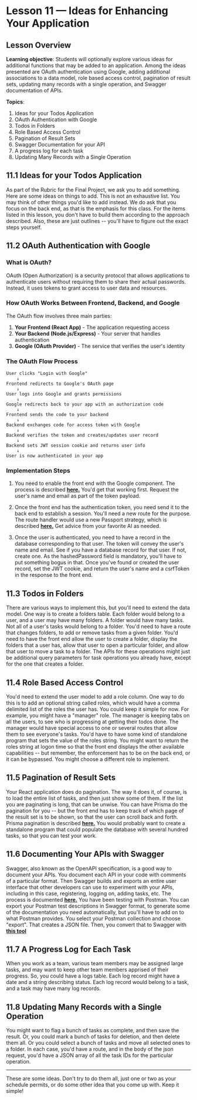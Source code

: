 # **Lesson 11 — Ideas for Enhancing Your Application**

## **Lesson Overview**

**Learning objective**: Students will optionally explore various ideas for additional functions that may be added to an application.  Among the ideas presented are OAuth authentication using Google, adding additional associations to a data model, role based access control, pagination of result sets, updating many records with a single operation, and Swagger documentation of APIs.

**Topics**:

1. Ideas for your Todos Application
2. OAuth Authentication with Google 
3. Todos in Folders
4. Role Based Access Control
5. Pagination of Result Sets
6. Swagger Documentation for your API
7. A progress log for each task
8. Updating Many Records with a Single Operation


## **11.1 Ideas for your Todos Application**

As part of the Rubric for the Final Project, we ask you to add something.  Here are some ideas on things to add.  This is not an exhaustive list.  You may think of other things you'd like to add instead.  We do ask that you focus on the back end, as that is the emphasis for this class.  For the items listed in this lesson, you don't have to build them according to the approach described.  Also, these are just outlines -- you'll have to figure out the exact steps yourself.

## **11.2 OAuth Authentication with Google**

### **What is OAuth?**

OAuth (Open Authorization) is a security protocol that allows applications to authenticate users without requiring them to share their actual passwords. Instead, it uses tokens to grant access to user data and resources. 

### **How OAuth Works Between Frontend, Backend, and Google**

The OAuth flow involves three main parties:

1. **Your Frontend (React App)** - The application requesting access
2. **Your Backend (Node.js/Express)** - Your server that handles authentication
3. **Google (OAuth Provider)** - The service that verifies the user's identity

### **The OAuth Flow Process**

```
User clicks "Login with Google" 
    ↓
Frontend redirects to Google's OAuth page
    ↓
User logs into Google and grants permissions
    ↓
Google redirects back to your app with an authorization code
    ↓
Frontend sends the code to your backend
    ↓
Backend exchanges code for access token with Google
    ↓
Backend verifies the token and creates/updates user record
    ↓
Backend sets JWT session cookie and returns user info
    ↓
User is now authenticated in your app
```

### **Implementation Steps**


1. You need to enable the front end with the Google component.  The process is described **[here.](https://blog.logrocket.com/guide-adding-google-login-react-app/)**  You'd get that working first.  Request the user's name and email as part of the token payload.

2. Once the front end has the authentication token, you need send it to the back end to establish a session.  You'll need a new route for the purpose.  The route handler would use a new Passport strategy, which is described **[here.](https://www.npmjs.com/package/passport-google-id-token)**  Get advice from your favorite AI as needed.

3. Once the user is authenticated, you need to have a record in the database corresponding to that user.  The token will convey the user's name and email.  See if you have a database record for that user.  If not, create one.  As the hashedPassword field is mandatory, you'll have to put something bogus in that.  Once you've found or created the user record, set the JWT cookie, and return the user's name and a csrfToken in the response to the front end.

## **11.3 Todos in Folders**

There are various ways to implement this, but you'll need to extend the data model.  One way is to create a folders table.  Each folder would belong to a user, and a user may have many folders.  A folder would have many tasks.  Not all of a user's tasks would belong to a folder.  You'd need to have a route that changes folders, to add or remove tasks from a given folder.  You'd need to have the front end allow the user to create a folder, display the folders that a user has, allow that user to open a particular folder, and allow that user to move a task to a folder.  The APIs for these operations might just be additional query parameters for task operations you already have, except for the one that creates a folder.

## **11.4 Role Based Access Control**

You'd need to extend the user model to add a role column.  One way to do this is to add an optional string called roles, which would have a comma delimited list of the roles the user has.  You could keep it simple for now.  For example, you might have a "manager" role.  The manager is keeping tabs on all the users, to see who is progressing at getting their todos done.  The manager would have special access to one or several routes that allow them to see everyone's tasks.  You'd have to have some kind of standalone program that sets the value of the roles string.  You might want to return the roles string at logon time so that the front end displays the other available capabilities -- but remember, the enforcement has to be on the back end, or it can be bypassed. You might choose a different role to implement.

## **11.5 Pagination of Result Sets**

Your React application does do pagination.  The way it does it, of course, is to load the entire list of tasks, and then just show some of them.  If the list you are paginating is long, that can be unwise.  You can have Prisma do the pagination for you -- but the front end has to keep track of which page of the result set is to be shown, so that the user can scroll back and forth.  Prisma pagination is described **[here.](https://www.prisma.io/docs/orm/prisma-client/queries/pagination)**  You would probably want to create a standalone program that could populate the database with several hundred tasks, so that you can test your work.

## **11.6 Documenting Your APIs with Swagger**

Swagger, also known as the OpenAPI specification, is a good way to document your APIs.  You document each API in your code with comments of a particular format.  Then Swagger builds and exports an entire user interface that other developers can use to experiment with your APIs, including in this case, registering, logging on, adding tasks, etc.  The process is documented **[here.](https://blog.logrocket.com/documenting-express-js-api-swagger/)**  You have been testing with Postman.  You can export your Postman test descriptions in Swagger format, to generate some of the documentation you need automatically, but you'll have to add on to what Postman provides.  You select your Postman collection and choose "export".  That creates a JSON file.  Then, you convert that to Swagger with **[this tool](https://metamug.com/util/postman-to-swagger/)**

## **11.7 A Progress Log for Each Task**

When you work as a team, various team members may be assigned large tasks, and may want to keep other team members apprised of their progress.  So, you could have a logs table.  Each log record might have a date and a string describing status.  Each log record would belong to a task, and a task may have many log records.

## **11.8 Updating Many Records with a Single Operation**

You might want to flag a bunch of tasks as complete, and then save the result.  Or, you could mark a bunch of tasks for deletion, and then delete them all.  Or you could select a bunch of tasks and move all selected ones to a folder.  In each case, you'd have a route, and in the body of the json request, you'd have a JSON array of all the task IDs for the particular operation.

---

These are some ideas.  Don't try to do them all, just one or two as your schedule permits, or do some other idea that you come up with.  Keep it simple!